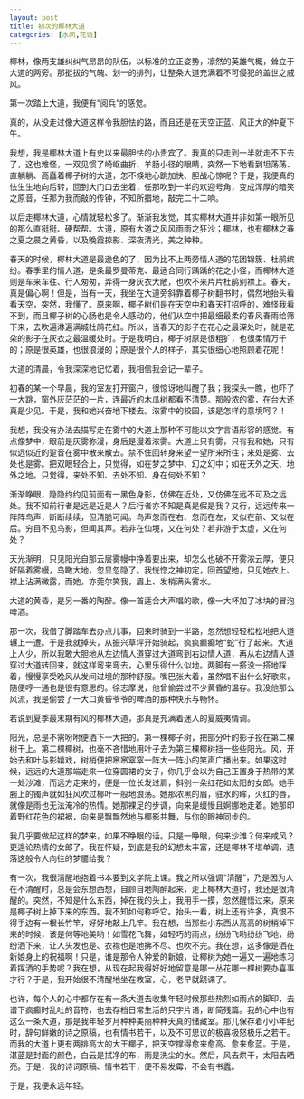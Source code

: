 ```yaml
---
layout: post
title: 初次的椰林大道
categories: [水问,花诰]
---
```


椰林，像两支雄纠纠气昂昂的队伍，以标准的立正姿势，凛然的英雄气概，耸立于大道的两旁。那挺拔的气魄、划一的排列，让整条大道充满着不可侵犯的盖世之威风。

第一次踏上大道，我便有“阅兵”的感觉。

真的，从没走过像大道这样令我胆怯的路，而且还是在天空正蓝、风正大的仲夏下午。

我想，我是椰林大道上有史以来最胆怯的小贵宾了。我真的只走到一半就走不下去了，这也难怪，一双见惯了崎岖曲折、羊肠小径的眼睛，突然一下地看到坦荡荡、直躺躺、高矗着椰子树的大道，怎不倏地心跳加快、胆战心惊呢？于是，我便真的怯生生地向后转，回到大门口去坐着，任那吹到一半的欢迎号角，变成浑厚的暗笑之原音，任那为我而敲的传钟，不知所措地，敲完二十二响。

以后走椰林大道，心情就轻松多了。渐渐我发觉，其实椰林大道并非如第一眼所见的那么直挺挺、硬帮帮。大道，原有大道之风风雨雨之狂沙；椰林，也有椰林之春之夏之晨之黄昏，以及晚霞掠影、深夜清光，美之种种。

春天的时候，椰林大道是最逊色的了，因为比不上两旁情人道的花团锦簇、杜鹃缤纷。春季里的情人道，是条最罗曼蒂克、最适合同行踽踽的花之小径，而椰林大道则是车来车往、行人匆匆，弄得一身灰衣大敞，也吹不来片片杜鹃别襟上。春天，真是偏心啊！但是，当有一天，我坐在大道旁斜靠着椰子树翻书时，偶然地抬头看看天空，突然，我懂了。原来啊，椰子树们是在天空中和春天打招呼的，难怪我看不到，而且椰子树的心肠也是令人感动的，他们从空中把最细最柔的春风春雨给筛下来，去吹遍淋遍满城杜鹃花红。所以，当春天的影子在花心之最深处时，就是花朵的影子在灰衣之最温暖处时。于是我明白，椰子树原是很粗犷，也很柔情万千的；原是很英雄，也很浪漫的；原是很个人的样子，其实很细心地照顾着花呢！

大道的清晨，令我深深地记忆着，我相信我会记一辈子。

初春的某一个早晨，我的室友打开窗户，很惊讶地叫醒了我；我探头一瞧，也吓了一大跳，窗外灰茫茫的一片，连最近的木瓜树都看不清楚。那般浓的雾，在台大还真是少见。于是，我和她兴奋地下楼去。浓雾中的校园，该是怎样的意境呵？！

我想，我没有办法去描写走在雾中的大道上那种不可能以文字言语形容的感觉。有点像梦中，眼前是灰雾弥漫，身后是漫着浓雾。大道上只有雾，只有我和她，只有似远似近的跫音在雾中散来散去。禁不住回转身来望一望所来所往；来处是雾、去处也是雾。把双眼轻合上，只觉得，如在梦之梦中、幻之幻中；如在天外之天、地外之地。只觉得，来处不知、去处不知、身在何处不知？

渐渐睁眼，隐隐约约见前面有一黑色身影，仿佛在近处，又仿佛在远不可及之远处。我不知前行者是远是近是人？后行者亦不知是真是假是我？又行，远远传来一阵阵鸟声，断断续续，但清脆可闻。鸟声忽而在右、忽而在左，又似在前、又似在后。穷目不见鸟影，但闻其声。若非在仙境，又在何处？若非游于太虚，又在何处？

天光渐明，只见阳光自那云层雾幔中挣着要出来，却怎么也破不开雾浓云厚，便只好隔着雾幔，鸟瞰大地，忽显忽隐了。我恍惚之神初定，回首望她，只见她衣上、襟上沾满微露，而她，亦莞尔笑我，眉上、发梢满头雾水。

大道的黄昏，是另一番的陶醉。像一首适合大声唱的歌，像一大杯加了冰块的冒泡啤酒。

那一次，我借了脚踏车去办点儿事，回来时骑到一半路，忽然想轻轻松松地把大道辗上一遭。于是我就掉头，从振兴草坪开始骑起，疯疯癫癫地“蛇”行了起来。大道上人少，所以我敢大胆地从左边情人道穿过大道弯到右边情人道，再从右边情人道穿过大道转回来，就这样弯来弯去，心里乐得什么似地。两脚有一搭没一搭地踩着，慢慢享受晚风从发间过境的那种舒服。嘴巴张大着，虽然唱不出什么好歌来，随便哼一通也是很有意思的。徐志摩说，他曾偷尝过不少黄昏的温存。我没他那么风流，我是偷尝了一大口黄昏爷爷的啤酒的那种快乐与畅怀。

若说到夏季最末期有风的椰林大道，那真是充满着迷人的夏威夷情调。

阳光，总是不需吩咐便洒下一大把的。第一棵椰子树，把部分叶的影子投在第二棵树干上。第二棵椰树，也毫不吝惜地用叶子去为第三棵椰树挡一些些阳光。风，开始去和叶与影嬉戏，树梢便把窸窸窣窣一阵大一阵小的笑声广播出来。如果这时候，远远的大道那端走来一位穿圆裙的女子，你几乎会以为自己正置身于热带的某一处沙滩，而远方走来的，便是一位长发过肩，斜别一朵红花如太阳的女郎。她手腕上的镯声就如狂风吹过椰叶一般地浪荡。她那浓黑的眉，驻水的眸，火红的唇，就像是雨也无法淹冷的热情。她那裸足的步调，向来是缓慢且婀娜地走着。她那印着野红花色的裙裾，向来是飘飘然地与椰影共舞，与你的眼神同步的。

我几乎要做起这样的梦来，如果不睁眼的话。只是一睁眼，何来沙滩？何来咸风？更遑论热情的女郎了。我在怀疑，到底是我的幻想太丰富，还是椰林不堪单调，遗落这般令人向往的梦靥给我？

有一次，我很清醒地抱着书本要到文学院上课。我之所以强调“清醒”，乃是因为人在不清醒时，总是会东想西想，自顾自地陶醉起来，走上椰林大道时，我还是很清醒的。突然，不知是什么东西，掉在我的头上，我用手一摸，忽然醒悟过来，原来是椰子树上掉下来的东西。我不知如何称呼它。抬头一看，树上还有许多，真恨不得手边有一根长竹竿，好好地敲上几竿。我在想，当那些小东西从高高的树梢掉下来的时候，该是何等地美哟！如雪花飞舞，如轻巧的雨点，纷纷飞哟纷纷飞地，纷纷洒下来，让人头发也是、衣襟也是地拂不尽、也吹不完。我在想，这多像是洒在新娘身上的祝福啊！只是，谁是那令人钟爱的新娘，让椰树为她一遍又一遍地练习着挥洒的手势呢？我在想，从现在起我得好好地留意是哪一丛花哪一棵树要办喜事才行？于是，我开始很不清醒地坐在教室，心，老早就跷课了。

也许，每个人的心中都存在有一条大道去收集年轻时候那些热烈如雨点的脚印，去谱下疯癫时乱吐的音符，也去存档日常生活的只字片语，断简残篇。我的心中也有这么一条大道，那是我年轻岁月种种美丽种种天真的储藏室。那儿保存着小小年纪时，辞句鲜嫩的诗之原稿，也有情书若干，以及不可思议的极喜极怒极乐之若干。而我的大道上更有两排高大的大王椰子，把天空撑得愈来愈高、愈来愈蓝。于是，湛蓝是封面的颜色，白云是拭净的布，雨是洗尘的水。然后，风去烘干，太阳去晒亮。于是，我的诗词原稿、情书若干，便不易发霉，不会有书蠹。

于是，我便永远年轻。